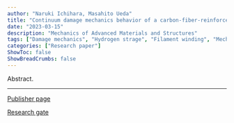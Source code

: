 ```yaml
---
author: "Naruki Ichihara, Masahito Ueda"
title: "Continuum damage mechanics behavior of a carbon-fiber-reinforced epoxy composite fabricated by filament winding with different material and manufacturing conditions"
date: "2023-03-15"
description: "Mechanics of Advanced Materials and Structures"
tags: ["Damage mechanics", "Hydrogen strage", "Filament winding", "Mechanical Properties", "Ladeveze Model"]
categories: ["Research paper"]
ShowToc: false
ShowBreadCrumbs: false
---
```

Abstract.

* * *
[Publisher page](https://doi.org/10.1016/xxxx "Science Direct")

[Research gate](https://www.researchgate.net/publication/367520293_xxxx "Research gate")